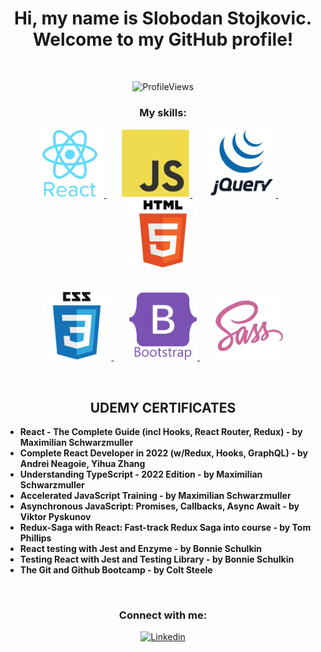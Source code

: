 <h1 align="center"> Hi, my name is Slobodan Stojkovic.<br> Welcome to my GitHub profile!</h1>
<br>
 <p align="center"> <img src="https://komarev.com/ghpvc/?username=SlobodanStojkovic&label=Profile%20views&color=0e75b6&style=flat" alt="ProfileViews" /> </p> 


<h3 align="center">My skills:</h3>
<p align="center"> 
<a href="https://reactjs.org/" target="_blank"> <img src="https://raw.githubusercontent.com/devicons/devicon/master/icons/react/react-original-wordmark.svg" alt="react" width="110" height="110"/> </a> &nbsp &nbsp &nbsp
<a href="https://developer.mozilla.org/en-US/docs/Web/JavaScript" target="_blank"> <img src="https://raw.githubusercontent.com/devicons/devicon/master/icons/javascript/javascript-original.svg" alt="javascript" width="110" height="110"/> </a> &nbsp &nbsp &nbsp
<a href="https://jquery.com/" target="_blank"> <img src="https://github.com/devicons/devicon/blob/master/icons/jquery/jquery-original-wordmark.svg" alt="html5" width="110" height="110"/> </a> &nbsp &nbsp &nbsp
<a href="https://www.w3.org/html/" target="_blank"> <img src="https://raw.githubusercontent.com/devicons/devicon/master/icons/html5/html5-original-wordmark.svg" alt="html5" width="110" height="110"/> </a> <br> <br> <br>
<a href="https://www.w3schools.com/css/" target="_blank"> 
<img src="https://raw.githubusercontent.com/devicons/devicon/master/icons/css3/css3-original-wordmark.svg" alt="css3" width="110" height="110"/> </a> &nbsp &nbsp &nbsp
<a href="https://getbootstrap.com" target="_blank"><img src="https://raw.githubusercontent.com/devicons/devicon/master/icons/bootstrap/bootstrap-plain-wordmark.svg" alt="bootstrap" width="110" height="110"/> </a> &nbsp &nbsp &nbsp
<a href="https://sass-lang.com" target="_blank"> <img src="https://raw.githubusercontent.com/devicons/devicon/master/icons/sass/sass-original.svg" alt="sass" width="110" height="110"/> </a> 


</p><br>

<h2 align="center">UDEMY CERTIFICATES</h2>
<ul>
<strong><li>React - The Complete Guide (incl Hooks, React Router, Redux) - by Maximilian Schwarzmuller</li>

<li>Complete React Developer in 2022 (w/Redux, Hooks, GraphQL) - by Andrei Neagoie, Yihua Zhang</li>

<li>Understanding TypeScript - 2022 Edition - by Maximilian Schwarzmuller</li>

<li>Accelerated JavaScript Training - by Maximilian Schwarzmuller</li>

<li>Asynchronous JavaScript: Promises, Callbacks, Async Await - by Viktor Pyskunov</li>

<li>Redux-Saga with React: Fast-track Redux Saga into course - by Tom Phillips</li>

<li>React testing with Jest and Enzyme - by Bonnie Schulkin</li>

<li>Testing React with Jest and Testing Library - by Bonnie Schulkin</li>

<li>The Git and Github Bootcamp - by Colt Steele</li></strong>
</ul>

<br>
<h3 align="center">Connect with me:</h3>
<p align="center">
<a href="https://www.linkedin.com/in/slobodan-stojkovic/" target="_blank"><img src="https://img.shields.io/badge/LinkedIn-0077B5?style=for-the-badge&logo=linkedin&logoColor=white" alt="Linkedin" /></a>
</p>

<!--
**SlobodanStojkovic/SlobodanStojkovic** is a ✨ _special_ ✨ repository because its `README.md` (this file) appears on your GitHub profile.

Here are some ideas to get you started:

- 🔭 I’m currently working on ...
- 🌱 I’m currently learning ...
- 👯 I’m looking to collaborate on ...
- 🤔 I’m looking for help with ...
- 💬 Ask me about ...
- 📫 How to reach me: ...
- 😄 Pronouns: ...
- ⚡ Fun fact: ...
-->
